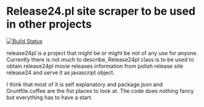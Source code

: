 # Release24.pl site scraper to be used in other projects

[![Build Status](https://travis-ci.org/tharry/release24pl.svg?branch=master)](https://travis-ci.org/tharry/release24pl)

release24pl is a project that might be or might be not of any use for anyone.
Currently there is not much to describe, Release24pl class is to be used to obtain release24pl movie releases information from polish release site release24 and serve it as javascript object.

I think that most of it is self explanatory and package.json
and Gruntfile.coffee are the fist places to look at.
The code does nothing fancy but everything has to have a start.
